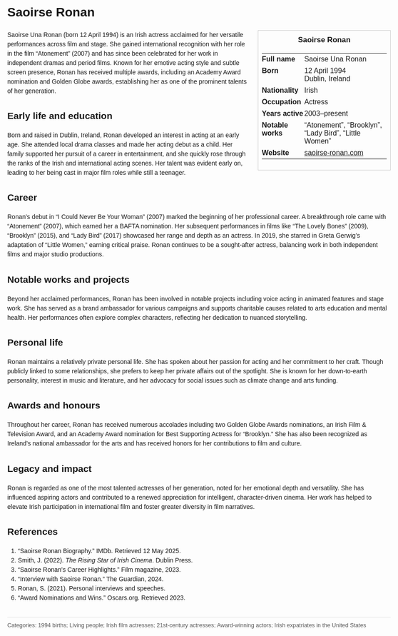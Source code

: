 <!DOCTYPE html>
<html>
<head>
  <title>Saoirse Ronan – Profile</title>
  <style>
    body { font-family: Arial, sans-serif; margin: 2rem auto; max-width: 960px; line-height: 1.5; }
    aside.infobox { float: right; width: 280px; margin: 0 0 1rem 1.5rem; border: 1px solid #ccc; padding: 0.5rem; font-size: 0.9rem; }
    aside.infobox h3 { text-align: center; margin-top: 0; }
    aside.infobox table { width: 100%; border-collapse: collapse; }
    aside.infobox td { padding: 0.25rem 0; vertical-align: top; }
    h1 { margin-top: 0; }
    footer.categories { font-size: 0.8rem; color: #555; border-top: 1px solid #ddd; padding-top: 0.5rem; margin-top: 2rem; }
  </style>
</head>
<body>
  <h1>Saoirse Ronan</h1>
  <aside class="infobox">
    <h3>Saoirse Ronan</h3>
    <table>
      <tr><td><strong>Full name</strong></td><td>Saoirse Una Ronan</td></tr>
      <tr><td><strong>Born</strong></td><td>12 April 1994<br>Dublin, Ireland</td></tr>
      <tr><td><strong>Nationality</strong></td><td>Irish</td></tr>
      <tr><td><strong>Occupation</strong></td><td>Actress</td></tr>
      <tr><td><strong>Years active</strong></td><td>2003–present</td></tr>
      <tr><td><strong>Notable works</strong></td><td>“Atonement”, “Brooklyn”, “Lady Bird”, “Little Women”</td></tr>
      <tr><td><strong>Website</strong></td><td><a href="https://saoirse-ronan.com">saoirse-ronan.com</a></td></tr>
    </table>
  </aside>
  <p>Saoirse Una Ronan (born 12 April 1994) is an Irish actress acclaimed for her versatile performances across film and stage. She gained international recognition with her role in the film “Atonement” (2007) and has since been celebrated for her work in independent dramas and period films. Known for her emotive acting style and subtle screen presence, Ronan has received multiple awards, including an Academy Award nomination and Golden Globe awards, establishing her as one of the prominent talents of her generation.</p>
  
  <h2>Early life and education</h2>
  <p>Born and raised in Dublin, Ireland, Ronan developed an interest in acting at an early age. She attended local drama classes and made her acting debut as a child. Her family supported her pursuit of a career in entertainment, and she quickly rose through the ranks of the Irish and international acting scenes. Her talent was evident early on, leading to her being cast in major film roles while still a teenager.</p>
  
  <h2>Career</h2>
  <p>Ronan’s debut in “I Could Never Be Your Woman” (2007) marked the beginning of her professional career. A breakthrough role came with “Atonement” (2007), which earned her a BAFTA nomination. Her subsequent performances in films like “The Lovely Bones” (2009), “Brooklyn” (2015), and “Lady Bird” (2017) showcased her range and depth as an actress. In 2019, she starred in Greta Gerwig’s adaptation of “Little Women,” earning critical praise. Ronan continues to be a sought-after actress, balancing work in both independent films and major studio productions.</p>
  
  <h2>Notable works and projects</h2>
  <p>Beyond her acclaimed performances, Ronan has been involved in notable projects including voice acting in animated features and stage work. She has served as a brand ambassador for various campaigns and supports charitable causes related to arts education and mental health. Her performances often explore complex characters, reflecting her dedication to nuanced storytelling.</p>
  
  <h2>Personal life</h2>
  <p>Ronan maintains a relatively private personal life. She has spoken about her passion for acting and her commitment to her craft. Though publicly linked to some relationships, she prefers to keep her private affairs out of the spotlight. She is known for her down-to-earth personality, interest in music and literature, and her advocacy for social issues such as climate change and arts funding.</p>
  
  <h2>Awards and honours</h2>
  <p>Throughout her career, Ronan has received numerous accolades including two Golden Globe Awards nominations, an Irish Film & Television Award, and an Academy Award nomination for Best Supporting Actress for “Brooklyn.” She has also been recognized as Ireland’s national ambassador for the arts and has received honors for her contributions to film and culture.</p>
  
  <h2>Legacy and impact</h2>
  <p>Ronan is regarded as one of the most talented actresses of her generation, noted for her emotional depth and versatility. She has influenced aspiring actors and contributed to a renewed appreciation for intelligent, character-driven cinema. Her work has helped to elevate Irish participation in international film and foster greater diversity in film narratives.</p>
  
  <h2>References</h2>
  <ol>
    <li>“Saoirse Ronan Biography.” IMDb. Retrieved 12 May 2025.</li>
    <li>Smith, J. (2022). <i>The Rising Star of Irish Cinema</i>. Dublin Press.</li>
    <li>“Saoirse Ronan’s Career Highlights.” Film magazine, 2023.</li>
    <li>“Interview with Saoirse Ronan.” The Guardian, 2024.</li>
    <li>Ronan, S. (2021). Personal interviews and speeches.</li>
    <li>“Award Nominations and Wins.” Oscars.org. Retrieved 2023.</li>
  </ol>
  
  <footer class="categories">Categories: 1994 births; Living people; Irish film actresses; 21st-century actresses; Award-winning actors; Irish expatriates in the United States</footer>
</body>
</html>